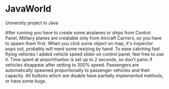 # JavaWorld
University project in Java

After running you have to create some airplanes or ships from Control Panel.
Military planes are creatable only from Aircraft Carriers, so you have to spawn them first.
When you click some object on map, it's inspector pops out, probably will need some resizing by hand.
To ease catching fast flying vehicles I added vehicle speed slider on control panel, feel free to use it.
Time spent at airport/harbor is set up to 2 seconds, so don't panic if vehicles disappear after setting to 300% speed.
Passengers are automatically spawned proportionally to passenger vehicles and their capacity.
All buttons which are disable have partially implemented methods, or have some bugs.
